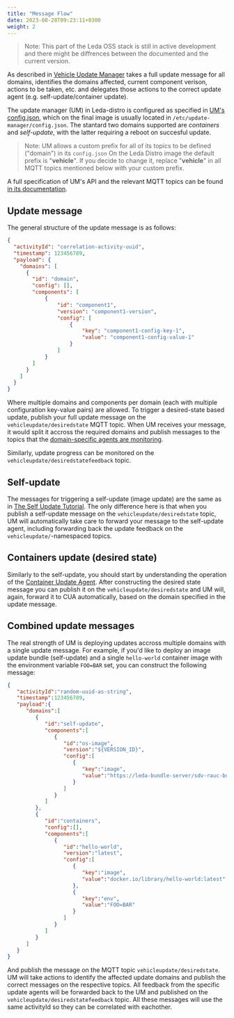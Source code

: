 ```yaml
---
title: "Message Flow"
date: 2023-08-28T09:23:11+0300
weight: 2
---
```


> Note: This part of the Leda OSS stack is still in active development and there might be diffrences between the documented and the current version.

As described in [Vehicle Update Manager](../) takes a full update message for all domains, identifies the domains affected, current component verison,
actions to be taken, etc. and delegates those actions to the correct update agent (e.g. self-update/container update).

The update manager (UM) in Leda-distro is configured as specified in [UM's config.json](https://github.com/eclipse-leda/meta-leda/blob/main/meta-leda-components/recipes-sdv/eclipse-kanto/files/update-manager/config.json),
which on the final image is usually located in `/etc/update-manager/config.json`. The stantard two domains supported are _containers_ and _self-update_,
with the latter requiring a reboot on succesful update.

> Note: UM allows a custom prefix for all of its topics to be defined ("domain") in its `config.json` On the Leda Distro image the default prefix is "**vehicle**".
> If you decide to change it, replace "**vehicle**" in all MQTT topics mentioned below with your custom prefix.

A full specification of UM's API and the relevant MQTT topics can be found [in its documentation](https://github.com/eclipse-kanto/update-manager/blob/main/docs/update-agent-api.md).

## Update message

The general structure of the update message is as follows:

```json
{
  "activityId": "correlation-activity-uuid",
  "timestamp": 123456789,
  "payload": {
    "domains": [
      {
        "id": "domain",
        "config": [],
        "components": [
            {
                "id": "component1",
                "version": "component1-version",
                "config": [
                    {
                        "key": "component1-config-key-1",
                        "value": "component1-config-value-1"
                    }
                ]
            }
        ]
      }
    ]
  }
}
```

Where multiple domains and components per domain (each with multiple configuration key-value pairs) are allowed. To trigger a desired-state based update, publish
your full update message on the `vehicleupdate/desiredstate` MQTT topic. When UM receives your message, it would split it accross the required domains and
publish messages to the topics that the [domain-specific agents are monitoring](../).

Similarly, update progress can be monitored on the `vehicleupdate/desiredstatefeedback` topic.

## Self-update

The messages for triggering a self-update (image update) are the same as in [The Self Update Tutorial](../../self-update/self-update-tutorial).
The only difference here is that when you publish a self-update message on the `vehicleupdate/desiredstate` topic,
UM will automatically take care to forward your message to the self-update agent, including
forwarding back the update feedback on the `vehicleupdate/`-namespaced topics.

## Containers update (desired state)

Similarly to the self-update, you should start by understanding the operation of the [Container Update Agent](../../container-management/container-update-agent).
After constructing the desired state message you can publish it on the `vehicleupdate/desiredstate` and UM will, again, forward it to CUA automatically,
based on the domain specified in the update message.

## Combined update messages

The real strength of UM is deploying updates accross multiple domains with a single update message. For example, if you'd like to deploy an image update bundle
(self-update) and a single `hello-world` container image with the environment variable `FOO=BAR` set, you can construct the following message:

```json
{
   "activityId":"random-uuid-as-string",
   "timestamp":123456789,
   "payload":{
      "domains":[
         {
            "id":"self-update",
            "components":[
               {
                  "id":"os-image",
                  "version":"${VERSION_ID}",
                  "config":[
                     {
                        "key":"image",
                        "value":"https://leda-bundle-server/sdv-rauc-bundle-minimal-qemux86-64.raucb"
                     }
                  ]
               }
            ]
         },
         {
            "id":"containers",
            "config":[],
            "components":[
               {
                  "id":"hello-world",
                  "version":"latest",
                  "config":[
                     {
                        "key":"image",
                        "value":"docker.io/library/hello-world:latest"
                     },
                     {
                        "key":"env",
                        "value":"FOO=BAR"
                     }
                  ]
               }
            ]
         }
      ]
   }
}
```

And publish the message on the MQTT topic `vehicleupdate/desiredstate`. UM will take actions to identify the affected update domains and publish the correct
messages on the respective topics. All feedback from the specific update agents will be forwarded back to the UM and published on the `vehicleupdate/desiredstatefeedback`
topic. All these messages will use the same activityId so they can be correlated with eachother.

